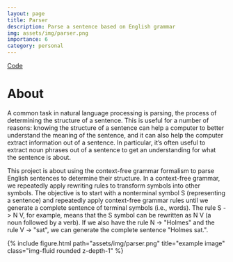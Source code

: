 ```yaml
---
layout: page
title: Parser
description: Parse a sentence based on English grammar
img: assets/img/parser.png
importance: 6
category: personal
---
```


<div class="row">
<div class="col">
    <a class="btn btn-outline-light" href="https://github.com/javkhlantugs/parser">Code</a>
    </div>
</div>

# About

A common task in natural language processing is parsing, the process of determining the structure of a sentence. This is useful for a number of reasons: knowing the structure of a sentence can help a computer to better understand the meaning of the sentence, and it can also help the computer extract information out of a sentence. In particular, it’s often useful to extract noun phrases out of a sentence to get an understanding for what the sentence is about.

This project is about using the context-free grammar formalism to parse English sentences to determine their structure. In a context-free grammar, we repeatedly apply rewriting rules to transform symbols into other symbols. The objective is to start with a nonterminal symbol S (representing a sentence) and repeatedly apply context-free grammar rules until we generate a complete sentence of terminal symbols (i.e., words). The rule S -> N V, for example, means that the S symbol can be rewritten as N V (a noun followed by a verb). If we also have the rule N -> "Holmes" and the rule V -> "sat", we can generate the complete sentence "Holmes sat.".

{% include figure.html path="assets/img/parser.png" title="example image" class="img-fluid rounded z-depth-1" %}
